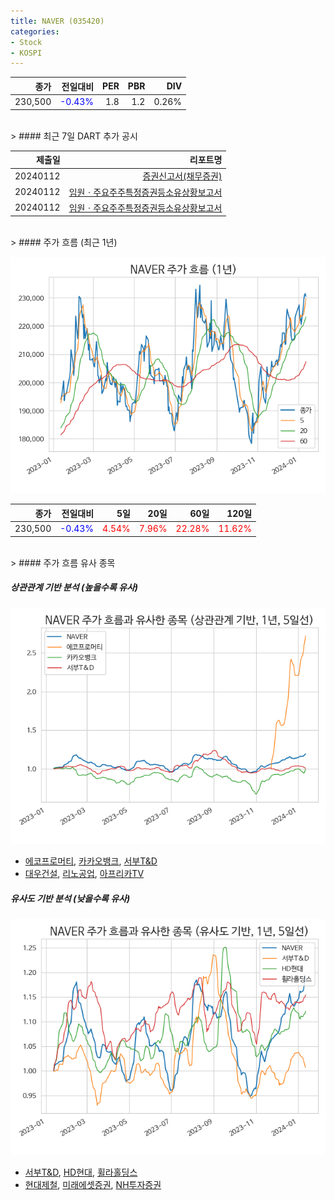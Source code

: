 ```yaml
---
title: NAVER (035420)
categories:
- Stock
- KOSPI
---
```


|종가|전일대비|PER|PBR|DIV|
|---:|-------:|--:|--:|--:|
|230,500|<span style="color: blue">-0.43%</span>|1.8|1.2|0.26%|

<!-- more -->

<br>
> #### 최근 7일 DART 추가 공시

|제출일|리포트명|
|-----:|-------:|
|20240112|[증권신고서(채무증권)](https://dart.fss.or.kr/dsaf001/main.do?rcpNo=20240112000479)|
|20240112|[임원ㆍ주요주주특정증권등소유상황보고서](https://dart.fss.or.kr/dsaf001/main.do?rcpNo=20240112000305)|
|20240112|[임원ㆍ주요주주특정증권등소유상황보고서](https://dart.fss.or.kr/dsaf001/main.do?rcpNo=20240112000298)|

<br>
> #### 주가 흐름 (최근 1년)

![035420](/assets/images/stock/035420.png)

|종가|전일대비|5일|20일|60일|120일|
|---:|-------:|--:|---:|---:|----:|
|230,500|<span style="color: blue">-0.43%</span>|<span style="color: red">4.54%</span>|<span style="color: red">7.96%</span>|<span style="color: red">22.28%</span>|<span style="color: red">11.62%</span>|

<br>
> #### 주가 흐름 유사 종목

##### 상관관계 기반 분석 (높을수록 유사)
![035420](/assets/images/stock/035420_corr.png)
- [에코프로머티](/450080/), [카카오뱅크](/323410/), [서부T&D](/006730/)
- [대우건설](/047040/), [리노공업](/058470/), [아프리카TV](/067160/)

##### 유사도 기반 분석 (낮을수록 유사)
![035420](/assets/images/stock/035420_sim.png)
- [서부T&D](/006730/), [HD현대](/267250/), [휠라홀딩스](/081660/)
- [현대제철](/004020/), [미래에셋증권](/006800/), [NH투자증권](/005940/)
